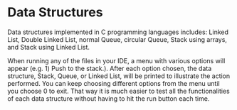 # Data Structures
Data structures implemented in C programming languages includes: Linked List, Double Linked List, normal Queue, circular Queue, Stack using arrays, and Stack using Linked List.

When running any of the files in your IDE, a menu with various options will appear (e.g. 1) Push to the stack.). After each option chosen, the data structure, Stack, Queue, or Linked List, will be printed to illustrate the action performed. You can keep choosing different options from the menu until you choose 0 to exit. That way it is much easier to test all the functionalities of each data structure without having to hit the run button each time.
